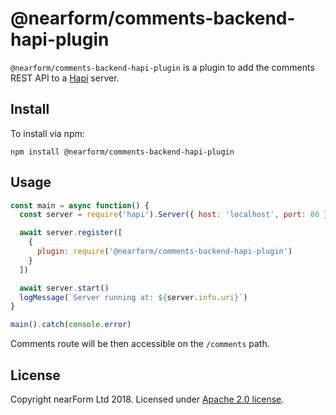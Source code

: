 # @nearform/comments-backend-hapi-plugin

`@nearform/comments-backend-hapi-plugin` is a plugin to add the comments REST API to a [Hapi][hapi] server.

## Install

To install via npm:

```
npm install @nearform/comments-backend-hapi-plugin
```

## Usage

```javascript
const main = async function() {
  const server = require('hapi').Server({ host: 'localhost', port: 80 })

  await server.register([
    {
      plugin: require('@nearform/comments-backend-hapi-plugin')
    }
  ])

  await server.start()
  logMessage(`Server running at: ${server.info.uri}`)
}

main().catch(console.error)
```

Comments route will be then accessible on the `/comments` path.

## License

Copyright nearForm Ltd 2018. Licensed under [Apache 2.0 license][license].

[hapi]: https://hapijs.com/
[license]: ./LICENSE.md

